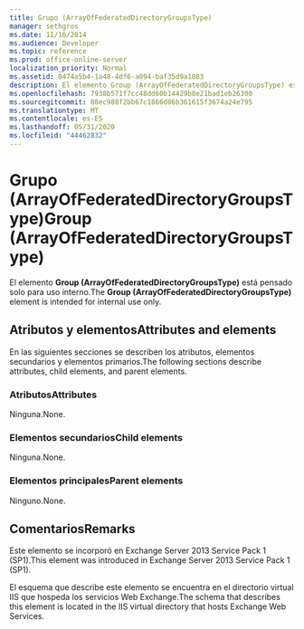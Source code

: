 ```yaml
---
title: Grupo (ArrayOfFederatedDirectoryGroupsType)
manager: sethgros
ms.date: 11/16/2014
ms.audience: Developer
ms.topic: reference
ms.prod: office-online-server
localization_priority: Normal
ms.assetid: 0474a5b4-1a48-4df6-a094-baf35d9a1083
description: El elemento Group (ArrayOfFederatedDirectoryGroupsType) está pensado solo para uso interno.
ms.openlocfilehash: 7938b571f7cc48dd60b14429b8e21bad1eb26300
ms.sourcegitcommit: 88ec988f2bb67c1866d06b361615f3674a24e795
ms.translationtype: MT
ms.contentlocale: es-ES
ms.lasthandoff: 05/31/2020
ms.locfileid: "44462832"
---
```

# <a name="group-arrayoffederateddirectorygroupstype"></a><span data-ttu-id="ebcf3-103">Grupo (ArrayOfFederatedDirectoryGroupsType)</span><span class="sxs-lookup"><span data-stu-id="ebcf3-103">Group (ArrayOfFederatedDirectoryGroupsType)</span></span>

<span data-ttu-id="ebcf3-104">El elemento **Group (ArrayOfFederatedDirectoryGroupsType)** está pensado solo para uso interno.</span><span class="sxs-lookup"><span data-stu-id="ebcf3-104">The **Group (ArrayOfFederatedDirectoryGroupsType)** element is intended for internal use only.</span></span> 

## <a name="attributes-and-elements"></a><span data-ttu-id="ebcf3-105">Atributos y elementos</span><span class="sxs-lookup"><span data-stu-id="ebcf3-105">Attributes and elements</span></span>

<span data-ttu-id="ebcf3-106">En las siguientes secciones se describen los atributos, elementos secundarios y elementos primarios.</span><span class="sxs-lookup"><span data-stu-id="ebcf3-106">The following sections describe attributes, child elements, and parent elements.</span></span>
  
### <a name="attributes"></a><span data-ttu-id="ebcf3-107">Atributos</span><span class="sxs-lookup"><span data-stu-id="ebcf3-107">Attributes</span></span>

<span data-ttu-id="ebcf3-108">Ninguna.</span><span class="sxs-lookup"><span data-stu-id="ebcf3-108">None.</span></span>
  
### <a name="child-elements"></a><span data-ttu-id="ebcf3-109">Elementos secundarios</span><span class="sxs-lookup"><span data-stu-id="ebcf3-109">Child elements</span></span>

<span data-ttu-id="ebcf3-110">Ninguna.</span><span class="sxs-lookup"><span data-stu-id="ebcf3-110">None.</span></span>
  
### <a name="parent-elements"></a><span data-ttu-id="ebcf3-111">Elementos principales</span><span class="sxs-lookup"><span data-stu-id="ebcf3-111">Parent elements</span></span>

<span data-ttu-id="ebcf3-112">Ninguno.</span><span class="sxs-lookup"><span data-stu-id="ebcf3-112">None.</span></span>
  
## <a name="remarks"></a><span data-ttu-id="ebcf3-113">Comentarios</span><span class="sxs-lookup"><span data-stu-id="ebcf3-113">Remarks</span></span>

<span data-ttu-id="ebcf3-114">Este elemento se incorporó en Exchange Server 2013 Service Pack 1 (SP1).</span><span class="sxs-lookup"><span data-stu-id="ebcf3-114">This element was introduced in Exchange Server 2013 Service Pack 1 (SP1).</span></span>
  
<span data-ttu-id="ebcf3-115">El esquema que describe este elemento se encuentra en el directorio virtual IIS que hospeda los servicios Web Exchange.</span><span class="sxs-lookup"><span data-stu-id="ebcf3-115">The schema that describes this element is located in the IIS virtual directory that hosts Exchange Web Services.</span></span>
  

